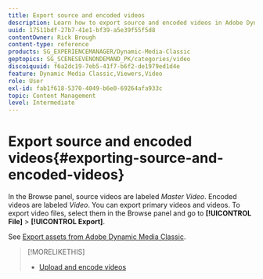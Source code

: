 ```yaml
---
title: Export source and encoded videos
description: Learn how to export source and encoded videos in Adobe Dynamic Media Classic.
uuid: 17511bdf-27b7-41e1-bf39-a5e39f55f5d8
contentOwner: Rick Brough
content-type: reference
products: SG_EXPERIENCEMANAGER/Dynamic-Media-Classic
geptopics: SG_SCENESEVENONDEMAND_PK/categories/video
discoiquuid: f6a2dc19-7eb5-41f7-b6f2-de1979ed1d4e
feature: Dynamic Media Classic,Viewers,Video
role: User
exl-id: fab1f618-5370-4049-b6e0-69264afa933c
topic: Content Management
level: Intermediate
---
```

# Export source and encoded videos{#exporting-source-and-encoded-videos}

In the Browse panel, source videos are labeled *Master Video*. Encoded videos are labeled *Video*. You can export primary videos and videos. To export video files, select them in the Browse panel and go to **[!UICONTROL File]** > **[!UICONTROL Export]**.

See [Export assets from Adobe Dynamic Media Classic](exporting-assets-from-dmc.md#exporting-assets-from-dmc).

>[!MORELIKETHIS]
>
>* [Upload and encode videos](uploading-encoding-videos.md#uploading_and_encoding_videos)
